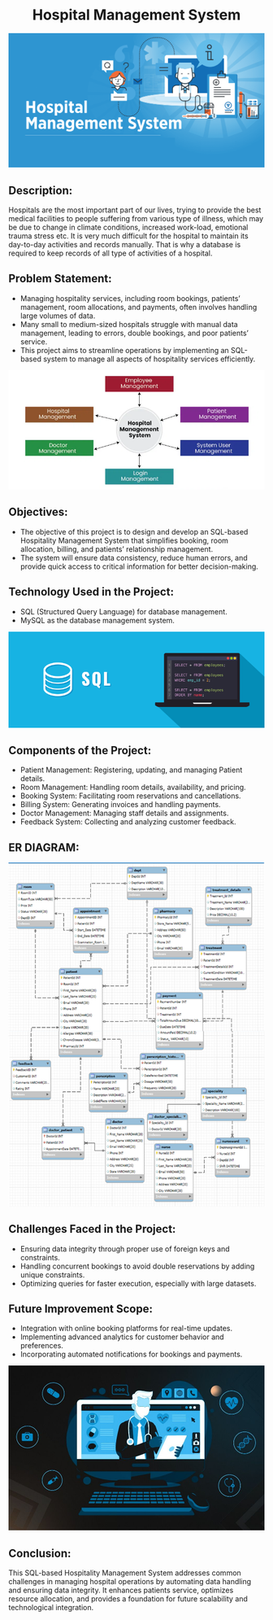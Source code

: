 # <div align="center">Hospital Management System</div>

![Intro](https://github.com/PyanshuXd/SQL-Hospitality-/blob/84b1522911be548c834fba9fac83a5959606e58b/Images%20Used/hospital-management-system-fb.png)

## Description:
Hospitals are the most important part of our lives, trying to provide the best medical facilities to people suffering from various type of illness, which may be due to change in climate conditions, increased work-load, emotional trauma stress etc. It is very much difficult for the hospital to maintain its day-to-day activities and records manually. That is why a database is required to keep records of all type of activities of a hospital.

## Problem Statement:
- Managing hospitality services, including room bookings, patients’ management, room allocations, and payments, often involves handling large volumes of data.
- Many small to medium-sized hospitals struggle with manual data management, leading to errors, double bookings, and poor patients’ service.
- This project aims to streamline operations by implementing an SQL-based system to manage all aspects of hospitality services efficiently.
  
 ![Objectives](https://github.com/PyanshuXd/SQL-Hospitality-/blob/4ee52477599bed6cc79c16394efe90506fa021b2/Images%20Used/Objective.png)
 
## Objectives:
- The objective of this project is to design and develop an SQL-based Hospitality Management System that simplifies booking, room allocation, billing, and patients’ relationship management.
- The system will ensure data consistency, reduce human errors, and provide quick access to critical information for better decision-making.
  
## Technology Used in the Project:
- SQL (Structured Query Language) for database management.
- MySQL as the database management system.

 ![Technology](https://github.com/PyanshuXd/SQL-Hospitality-/blob/4ee52477599bed6cc79c16394efe90506fa021b2/Images%20Used/sql.png)

 ## Components of the Project:
- Patient Management: Registering, updating, and managing Patient details.
- Room Management: Handling room details, availability, and pricing.
- Booking System: Facilitating room reservations and cancellations.
- Billing System: Generating invoices and handling payments.
- Doctor Management: Managing staff details and assignments.
- Feedback System: Collecting and analyzing customer feedback.

## ER DIAGRAM:

 ![ER](https://github.com/PyanshuXd/SQL-Hospitality-/blob/4ee52477599bed6cc79c16394efe90506fa021b2/Images%20Used/ER.png)

## Challenges Faced in the Project:
- Ensuring data integrity through proper use of foreign keys and constraints.
- Handling concurrent bookings to avoid double reservations by adding unique constraints.
- Optimizing queries for faster execution, especially with large datasets.
 
## Future Improvement Scope:
- Integration with online booking platforms for real-time updates.
- Implementing advanced analytics for customer behavior and preferences.
- Incorporating automated notifications for bookings and payments.

![Challenges](https://github.com/PyanshuXd/SQL-Hospitality-/blob/4ee52477599bed6cc79c16394efe90506fa021b2/Images%20Used/problem%20statement.jpg)

## Conclusion:

This SQL-based Hospitality Management System addresses common challenges in managing hospital operations by automating data handling and ensuring data integrity. It enhances patients service, optimizes resource allocation, and provides a foundation for future scalability and technological integration.
